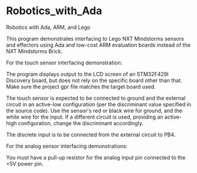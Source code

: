 # Robotics_with_Ada
Robotics with Ada, ARM, and Lego

This program demonstrates interfacing to Lego NXT Mindstorms sensors and 
effectors using Ada and low-cost ARM evaluation boards instead of the 
NXT Mindstorms Brick. 

For the touch sensor interfacing demonstration:

   The program displays output to the LCD screen of an STM32F429I Discovery
   board, but does not rely on the specific board other than that. Make sure
   the project gpr file matches the target board used.

   The touch sensor is expected to be connected to ground and the external
   circuit in an active-low configuration (per the discriminant value
   specified in the source code). Use the sensor's red or black wire for
   ground, and the white wire for the input. If a different circuit is used,
   providing an active-high configuration, change the discriminant accordingly.

   The discrete input is to be connected from the external circuit to PB4.

For the analog sensor interfacing demonstrations:

   You must have a pull-up resistor for the analog input pin connected to the
   +5V power pin.
